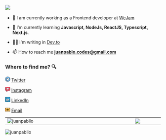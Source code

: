 ![](https://media.giphy.com/media/a1QLZUUtCcgyA/giphy.gif)

- 🔭 I am currently working as a Frontend developer at [WeJam](https://wejam.digital/)
- 🌱 I’m currently learning **Javascript, NodeJs, ReactJS, Typescript, Next.js**.

- 👨‍💻 I'm writing in [Dev.to](https://dev.to/juanpabllo)

<!-- - 💬 Ask me about **Front-End** -->

- 📫 How to reach me **juanpablo.codes@gmail.com**

### Where to find me? :mag:

<a href="https://twitter.com/JuPabllo"><img src="./images/twitter.png" width="16"/></a> [Twitter](https://twitter.com/Juan_Pabl00o)

<a href="https://www.instagram.com/jupabllo"><img src="./images/instagram.png" width="16"/></a> [Instagram](https://www.instagram.com/juan_pablloreal/)

<a href="https://www.linkedin.com/in/juanpablodev/"><img src="./images/linkedin.png" width="16"/></a> [LinkedIn](https://www.linkedin.com/in/juanpablodev/)

<a href="mailto:juanpablo.codes@gmail.com"><img src="./images/email.png" width="16"/></a> [Email](mailto:juanpablo.codes@gmail.com)

<center>
  <table>
    <tr>
      <td><img width="400px" align="left" src="https://github-readme-stats.vercel.app/api?username=juanpabllo&show_icons=true&theme=material-palenight" alt="juanpabllo" /></td>
<td><img width="370px" align="left" src="https://github-readme-stats.vercel.app/api/top-langs/?username=juanpabllo&hide=html&layout=compact&theme=material-palenight" /></td>
</tr>   
  </table>
</center>

<p align="left"> <img src="https://komarev.com/ghpvc/?username=juanpabllo" alt="juanpabllo" /> </p>
